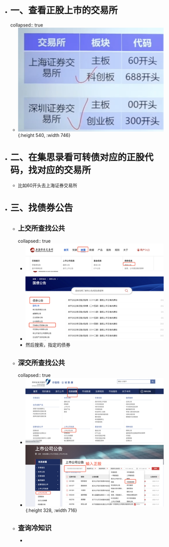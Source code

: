 - # 一、查看正股上市的交易所
  collapsed:: true
	- ![image.png](../assets/image_1668948144868_0.png){:height 540, :width 746}
- # 二、在集思录看可转债对应的正股代码，找对应的交易所
	- 比如60开头去上海证券交易所
- # 三、找债券公告
	- ## 上交所查找公共
	  collapsed:: true
		- ![image.png](../assets/image_1668948377747_0.png)
		- ![image.png](../assets/image_1668948403992_0.png)
		- 然后搜索，指定的债券
	- ## 深交所查找公共
	  collapsed:: true
		- ![image.png](../assets/image_1668951103626_0.png)
		- ![image.png](../assets/image_1668951230548_0.png){:height 328, :width 716}
	- ## 查询冷知识
		-